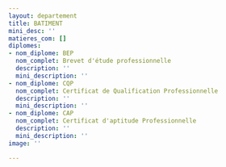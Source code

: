 ```yaml
---
layout: departement
title: BATIMENT
mini_desc: ''
matieres_com: []
diplomes:
- nom_diplome: BEP
  nom_complet: Brevet d'étude professionnelle
  description: ''
  mini_description: ''
- nom_diplome: CQP
  nom_complet: Certificat de Qualification Professionnelle
  description: ''
  mini_description: ''
- nom_diplome: CAP
  nom_complet: Certificat d'aptitude Professionnelle
  description: ''
  mini_description: ''
image: ''

---
```

